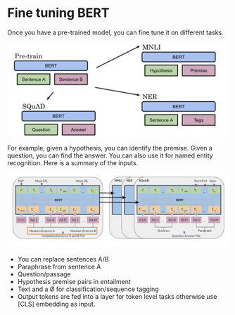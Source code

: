# Fine tuning BERT

Once you have a pre-trained model, you can fine tune it on different tasks. 

![](JAmRdPOJSBWJkXTziRgVVA_369ff270b1884dbca684aa3bed272976_Screen-Shot-2021-01-22-at-1..png)

For example, given a hypothesis, you can identify the premise. Given a question, you can find the answer. You can also use it for named entity recognition. Here is a summary of the inputs.

![](PFTBnd1DQXSUwZ3dQzF0jg_e8a9f7039ada47ccbdd395a422de024c_Screen-Shot-2021-01-22-at-1..png)

* You can replace sentences A/B
* Paraphrase from sentence A
* Question/passage
* Hypothesis premise pairs in entailment
* Text and a Ø for classification/sequence tagging
* Output tokens are fed into a layer for token level tasks otherwise use [CLS] embedding as input.
 
